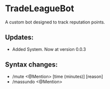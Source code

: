 # TradeLeagueBot
A custom bot designed to track reputation points.

## Updates:
- Added System. Now at version 0.0.3

## Syntax changes:
- /mute <@Mention> [time (minutes)] [reason]
- /massundo <@Mention> <amount>
